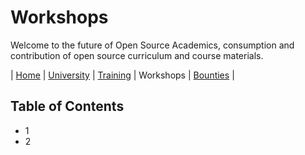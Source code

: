 # Workshops

Welcome to the future of Open Source Academics, consumption and contribution of open source curriculum and course materials.

| [Home](https://github.com/osacademics/home/) | [University](https://github.com/osacademics/home/) | [Training](https://github.com/osacademics/training/) | Workshops | [Bounties](https://github.com/osacademics/bounties/) |

## Table of Contents

- 1
- 2
